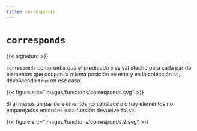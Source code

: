 ```yaml
---
title: corresponds
---
```


# `corresponds`

{{< signature >}}

`corresponds` comprueba que el predicado `p` es satisfecho para cada par de elementos que ocupan
la misma posición en esta y en la colección `bs`, devolviendo `true` en ese caso.

{{< figure src="images/functions/corresponds.svg" >}}

Si al menos un par de elementos no satisface `p` o hay elementos no emparejados entonces esta
función devuelve `false`.

{{< figure src="images/functions/corresponds.2.svg" >}}
